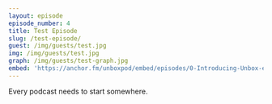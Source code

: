 ```yaml
---
layout: episode
episode_number: 4
title: Test Episode
slug: /test-episode/
guest: /img/guests/test.jpg
img: /img/guests/test.jpg
graph: /img/guests/test-graph.jpg
embed: 'https://anchor.fm/unboxpod/embed/episodes/0-Introducing-Unbox-e1naje'
---
```

Every podcast needs to start somewhere.
